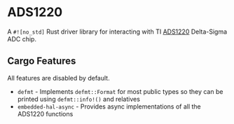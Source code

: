 # ADS1220

A `#![no_std]` Rust driver library for interacting with TI [ADS1220](https://www.ti.com/product/ADS1220) Delta-Sigma ADC chip.

## Cargo Features

All features are disabled by default.

- `defmt` - Implements `defmt::Format` for most public types so they can be printed using `defmt::info!()` and relatives
- `embedded-hal-async` - Provides async implementations of all the ADS1220 functions
